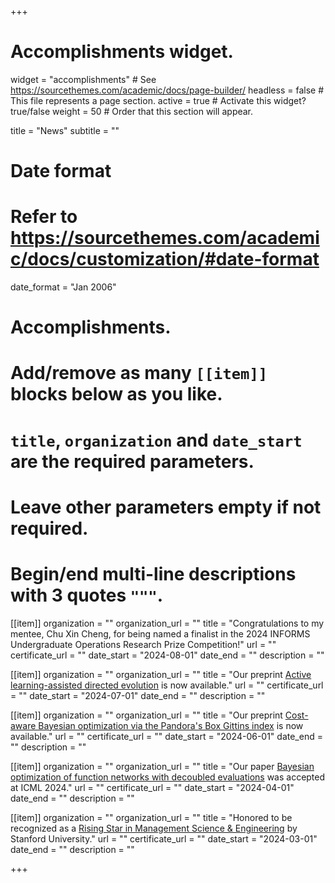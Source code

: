 +++
# Accomplishments widget.
widget = "accomplishments"  # See https://sourcethemes.com/academic/docs/page-builder/
headless = false  # This file represents a page section.
active = true  # Activate this widget? true/false
weight = 50  # Order that this section will appear.

title = "News"
subtitle = ""

# Date format
#   Refer to https://sourcethemes.com/academic/docs/customization/#date-format
date_format = "Jan 2006"

# Accomplishments.
#   Add/remove as many `[[item]]` blocks below as you like.
#   `title`, `organization` and `date_start` are the required parameters.
#   Leave other parameters empty if not required.
#   Begin/end multi-line descriptions with 3 quotes `"""`.

[[item]]
  organization = ""
  organization_url = ""
  title = "Congratulations to my mentee, Chu Xin Cheng, for being named a finalist in the 2024 INFORMS Undergraduate Operations Research Prize Competition!"
  url = ""
  certificate_url = ""
  date_start = "2024-08-01"
  date_end = ""
  description = ""

[[item]]
  organization = ""
  organization_url = ""
  title = "Our preprint [Active learning-assisted directed evolution](https://www.biorxiv.org/content/10.1101/2024.07.27.605457v1) is now available."
  url = ""
  certificate_url = ""
  date_start = "2024-07-01"
  date_end = ""
  description = ""

[[item]]
  organization = ""
  organization_url = ""
  title = "Our preprint [Cost-aware Bayesian optimization via the Pandora's Box Gittins index](https://arxiv.org/abs/2406.20062) is now available."
  url = ""
  certificate_url = ""
  date_start = "2024-06-01"
  date_end = ""
  description = ""

[[item]]
  organization = ""
  organization_url = ""
  title = "Our paper [Bayesian optimization of function networks with decoubled evaluations](https://arxiv.org/abs/2311.02146) was accepted at ICML 2024."
  url = ""
  certificate_url = ""
  date_start = "2024-04-01"
  date_end = ""
  description = ""

[[item]]
  organization = ""
  organization_url = ""
  title = "Honored to be recognized as a [Rising Star in Management Science & Engineering](https://msandedei.stanford.edu/events/rising-stars) by Stanford University."
  url = ""
  certificate_url = ""
  date_start = "2024-03-01"
  date_end = ""
  description = ""

+++
